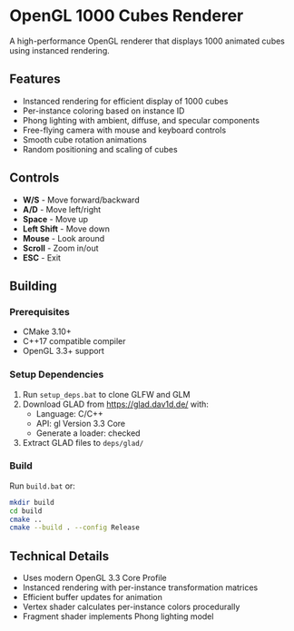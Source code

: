 # OpenGL 1000 Cubes Renderer

A high-performance OpenGL renderer that displays 1000 animated cubes using instanced rendering.

## Features
- Instanced rendering for efficient display of 1000 cubes
- Per-instance coloring based on instance ID
- Phong lighting with ambient, diffuse, and specular components
- Free-flying camera with mouse and keyboard controls
- Smooth cube rotation animations
- Random positioning and scaling of cubes

## Controls
- **W/S** - Move forward/backward
- **A/D** - Move left/right
- **Space** - Move up
- **Left Shift** - Move down
- **Mouse** - Look around
- **Scroll** - Zoom in/out
- **ESC** - Exit

## Building

### Prerequisites
- CMake 3.10+
- C++17 compatible compiler
- OpenGL 3.3+ support

### Setup Dependencies
1. Run `setup_deps.bat` to clone GLFW and GLM
2. Download GLAD from https://glad.dav1d.de/ with:
   - Language: C/C++
   - API: gl Version 3.3 Core
   - Generate a loader: checked
3. Extract GLAD files to `deps/glad/`

### Build
Run `build.bat` or:
```bash
mkdir build
cd build
cmake ..
cmake --build . --config Release
```

## Technical Details
- Uses modern OpenGL 3.3 Core Profile
- Instanced rendering with per-instance transformation matrices
- Efficient buffer updates for animation
- Vertex shader calculates per-instance colors procedurally
- Fragment shader implements Phong lighting model